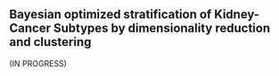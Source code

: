 ## Bayesian optimized stratification of Kidney-Cancer Subtypes by dimensionality reduction and clustering


(IN PROGRESS)